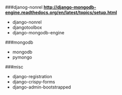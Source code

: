 ###djanog-nonrel
**http://django-mongodb-engine.readthedocs.org/en/latest/topics/setup.html**
* django-nonrel
* djangotoolbox
* django-mongodb-engine

###mongodb
* mongodb
* pymongo

###misc
* django-registration
* django-crispy-forms
* django-admin-bootstrapped
